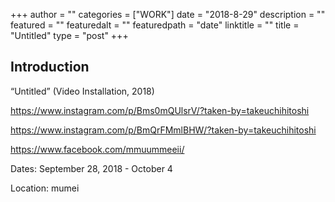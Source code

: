 +++
author = ""
categories = ["WORK"]
date = "2018-8-29"
description = ""
featured = ""
featuredalt = ""
featuredpath = "date"
linktitle = ""
title = "Untitled"
type = "post"
+++

## Introduction

“Untitled” (Video Installation, 2018)

https://www.instagram.com/p/Bms0mQUlsrV/?taken-by=takeuchihitoshi

https://www.instagram.com/p/BmQrFMmlBHW/?taken-by=takeuchihitoshi

https://www.facebook.com/mmuummeeii/

Dates: September 28, 2018 - October 4

Location: mumei
